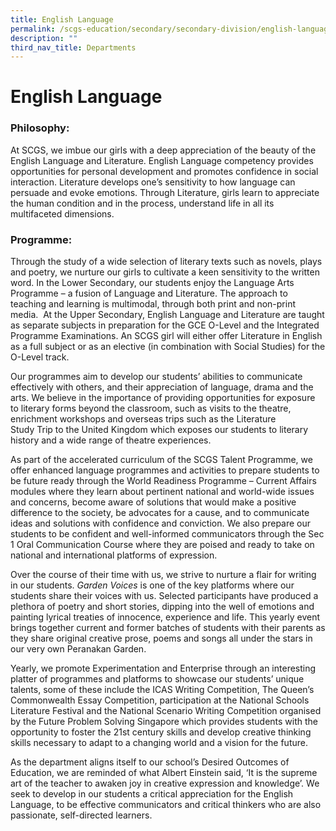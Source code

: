 ```yaml
---
title: English Language
permalink: /scgs-education/secondary/secondary-division/english-languague/
description: ""
third_nav_title: Departments
---
```

# **English Language**

### Philosophy:

At SCGS, we imbue our girls with a deep appreciation of the beauty of the English Language and Literature. English Language competency provides opportunities for personal development and promotes confidence in social interaction. Literature develops one’s sensitivity to how language can persuade and evoke emotions. Through Literature, girls learn to appreciate the human condition and in the process, understand life in all its multifaceted dimensions.

### Programme:

Through the study of a wide selection of literary texts such as novels, plays and poetry, we nurture our girls to cultivate a keen sensitivity to the written word. In the Lower Secondary, our students enjoy the Language Arts Programme – a fusion of Language and Literature. The approach to teaching and learning is multimodal, through both print and non-print media.  At the Upper Secondary, English Language and Literature are taught as separate subjects in preparation for the GCE O-Level and the Integrated Programme Examinations. An SCGS girl will either offer Literature in English as a full subject or as an elective (in combination with Social Studies) for the O-Level track.

Our programmes aim to develop our students’ abilities to communicate effectively with others, and their appreciation of language, drama and the arts. We believe in the importance of providing opportunities for exposure to literary forms beyond the classroom, such as visits to the theatre, enrichment workshops and overseas trips such as the Literature Study Trip to the United Kingdom which exposes our students to literary history and a wide range of theatre experiences.

As part of the accelerated curriculum of the SCGS Talent Programme, we offer enhanced language programmes and activities to prepare students to be future ready through the World Readiness Programme – Current Affairs modules where they learn about pertinent national and world-wide issues and concerns, become aware of solutions that would make a positive difference to the society, be advocates for a cause, and to communicate ideas and solutions with confidence and conviction. We also prepare our students to be confident and well-informed communicators through the Sec 1 Oral Communication Course where they are poised and ready to take on national and international platforms of expression.

Over the course of their time with us, we strive to nurture a flair for writing in our students. _Garden Voices_ is one of the key platforms where our students share their voices with us. Selected participants have produced a plethora of poetry and short stories, dipping into the well of emotions and painting lyrical treaties of innocence, experience and life. This yearly event brings together current and former batches of students with their parents as they share original creative prose, poems and songs all under the stars in our very own Peranakan Garden.

Yearly, we promote Experimentation and Enterprise through an interesting platter of programmes and platforms to showcase our students’ unique talents, some of these include the ICAS Writing Competition, The Queen’s Commonwealth Essay Competition, participation at the National Schools Literature Festival and the National Scenario Writing Competition organised by the Future Problem Solving Singapore which provides students with the opportunity to foster the 21st century skills and develop creative thinking skills necessary to adapt to a changing world and a vision for the future.

As the department aligns itself to our school’s Desired Outcomes of Education, we are reminded of what Albert Einstein said, ‘It is the supreme art of the teacher to awaken joy in creative expression and knowledge’. We seek to develop in our students a critical appreciation for the English Language, to be effective communicators and critical thinkers who are also passionate, self-directed learners.